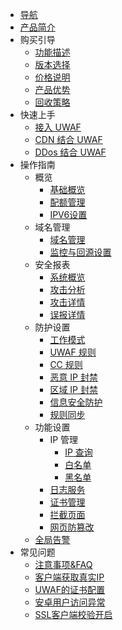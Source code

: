 * [导航](/uewaf/README)
* [产品简介](/uewaf/prdfucts/Illustrate)
* 购买引导
    * [功能描述](/uewaf/steer/Introduction)
    * [版本选择](/uewaf/steer/Version_selection)
    * [价格说明](/uewaf/steer/Price)
    * [产品优势](/uewaf/steer/Advantage)
    * [回收策略](/uewaf/steer/Recycling_strategy)
* 快速上手
    * [接入 UWAF](/uewaf/use/Access_UWAF)
    * [CDN 结合 UWAF](/uewaf/use/CDN_with_UWAF)
    * [DDos 结合 UWAF](/uewaf/use/DDOS_with_UWAF)
* 操作指南
    * 概览
        * [基础概览](/uewaf/features/info/Info)
        * [配额管理](/uewaf/features/info/Quota_management)
        * [IPV6设置](/uewaf/features/info/IPv6)
    * 域名管理
        * [域名管理](/uewaf/features/domain/Domain_set)
        * [监控与回源设置](/uewaf/features/domain/Monitor_set)
    * 安全报表
        * [系统概览](/uewaf/features/report/Website_overview)
        * [攻击分析](/uewaf/features/report/Attack_analysis)
        * [攻击详情](/uewaf/features/report/Attack_details)
        * [误报详情](/uewaf/features/report/False_positive)
    * 防护设置
        * [工作模式](/uewaf/features/rule/Mode)
        * [UWAF 规则](/uewaf/features/rule/UWAF_rule)
        * [CC 规则](/uewaf/features/rule/CC_rule)
        * [恶意 IP 封禁](/uewaf/features/rule/Malicious_ip)
        * [区域 IP 封禁](/uewaf/features/rule/Regional_ban)
        * [信息安全防护](/uewaf/features/rule/Information_security)
        * [规则同步](/uewaf/features/rule/Rule_sync)
    * 功能设置
        * IP 管理
            * [IP 查询](/uewaf/features/expand/IP_query)
            * [白名单](/uewaf/features/expand/White_list)
            * [黑名单](/uewaf/features/expand/Black_list)
        * [日志服务](/uewaf/features/expand/Logs)
        * [证书管理](/uewaf/features/expand/Certificate_management)
        * [拦截页面](/uewaf/features/expand/Intercept_page)
        * [网页防篡改](/uewaf/features/expand/Prevent_tampering)
    * [全局告警](/uewaf/message/Alert)
* 常见问题
    * [注意事项&FAQ](/uewaf/problem/FAQ)
    * [客户端获取真实IP](/uewaf/problem/Get_realip)
    * [UWAF的证书配置](/uewaf/problem/SSL_cert_set)
    * [安卓用户访问异常](/uewaf/problem/SSL_Android)
    * [SSL客户端校验开启](/uewaf/problem/SSL_Client)
